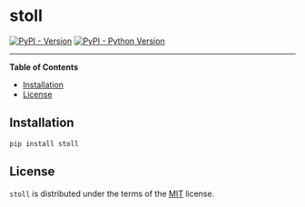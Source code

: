 # stoll

[![PyPI - Version](https://img.shields.io/pypi/v/stoll.svg)](https://pypi.org/project/stoll)
[![PyPI - Python Version](https://img.shields.io/pypi/pyversions/stoll.svg)](https://pypi.org/project/stoll)

-----

**Table of Contents**

- [Installation](#installation)
- [License](#license)

## Installation

```console
pip install stoll
```

## License

`stoll` is distributed under the terms of the [MIT](https://spdx.org/licenses/MIT.html) license.
